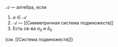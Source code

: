 $\mathscr{A}$ — алгебра, если
1. $\varnothing \in \mathscr{A}$
2. $\mathscr{A}$ — [[Симметричная система подмножеств]]
3. Есть св-ва $\sigma_{0}$ и $\delta_{0}$

(см. [[Система подмножеств]])